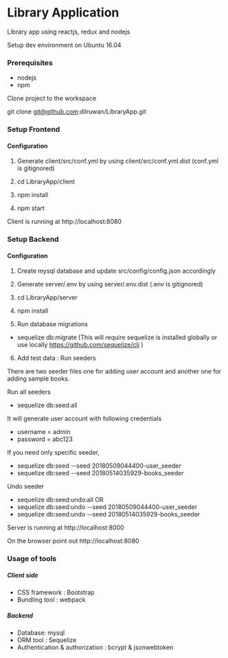 # Library Application

Library app using reactjs, redux and nodejs

Setup dev environment on Ubuntu 16.04

### Prerequisites

- nodejs
- npm

Clone project to the workspace

git clone git@github.com:dilruwan/LibraryApp.git

### Setup Frontend

#### Configuration

1. Generate client/src/conf.yml by using client/src/conf.yml.dist (conf.yml is gitignored)

2. cd LibraryApp/client
3. npm install
4. npm start

Client is running at http://localhost:8080

### Setup Backend

#### Configuration

1. Create mysql database and update src/config/config.json accordingly
2. Generate server/.env by using server/.env.dist (.env is gitignored)

3. cd LibraryApp/server
3. npm install

5. Run database migrations

- sequelize db:migrate
(This will require sequelize is installed globally or use locally https://github.com/sequelize/cli )

6. Add test data : Run seeders

There are two seeder files one for adding user account and another one for adding sample books.

Run all seeders

- sequelize db:seed:all

It will generate user account with following credentials
- username = admin
- password = abc123

If you need only specific seeder,

- sequelize db:seed --seed 20180509044400-user_seeder
- sequelize db:seed --seed 20180514035929-books_seeder

Undo seeder

- sequelize db:seed:undo:all
OR
- sequelize db:seed:undo --seed 20180509044400-user_seeder
- sequelize db:seed:undo --seed 20180514035929-books_seeder

Server is running at http://localhost:8000

On the browser point out http://localhost:8080


### Usage of tools

##### Client side

- CSS framework : Bootstrap
- Bundling tool : webpack

##### Backend

- Database: mysql
- ORM tool : Sequelize
- Authentication & authorization : bcrypt & jsonwebtoken
